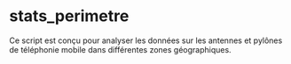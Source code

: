 # stats_perimetre
Ce script est conçu pour analyser les données sur les antennes et pylônes de téléphonie mobile dans différentes zones géographiques.
